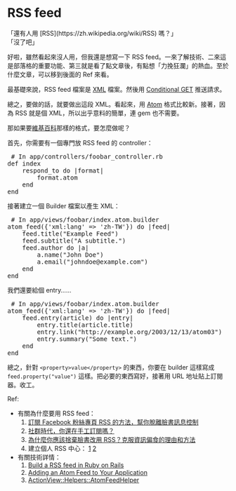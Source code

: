 # RSS feed

<blockqote>
    「還有人用 [RSS](https://zh.wikipedia.org/wiki/RSS) 嗎？」<br />
		「沒了吧」
</blockqote>

好啦，雖然看起來沒人用，但我還是想寫一下 RSS feed。一來了解技術、二來這是部落格的重要功能、第三就是看了點文章後，有點想「力挽狂瀾」的熱血。至於什麼文章，可以移到後面的 Ref 來看。

最基礎來說，RSS feed 檔案是 [XML](https://zh.wikipedia.org/wiki/XML) 檔案。然後用 [Conditional GET](https://stackoverflow.com/questions/1975442/how-does-rss-reader-know-that-a-feed-is-updated) 推送請求。

總之，要做的話，就要做出這段 XML。看起來，用 [Atom](https://zh.wikipedia.org/wiki/Atom_(%E6%A8%99%E6%BA%96)) 格式比較新。接著，因為 RSS 就是個 XML，所以出乎意料的簡單，連 gem 也不需要。

那如果要[維基百科](https://zh.wikipedia.org/wiki/Atom_(%E6%A8%99%E6%BA%96))那樣的格式，要怎麼做呢？

首先，你需要有一個專門放 RSS feed 的 controller：

<pre> # In app/controllers/foobar_controller.rb
def index
    respond_to do |format|
        format.atom
    end
end
</pre>

接著建立一個 Builder 檔案以產生 XML：

<pre> # In app/views/foobar/index.atom.builder
atom_feed({'xml:lang' => 'zh-TW'}) do |feed|
    feed.title("Example Feed")
    feed.subtitle("A subtitle.")
    feed.author do |a|
        a.name("John Doe")
        a.email("johndoe@example.com")
    end
end
</pre>

我們還要給個 entry……

<pre> # In app/views/foobar/index.atom.builder
atom_feed({'xml:lang' => 'zh-TW'}) do |feed|
    feed.entry(article) do |entry|
        entry.title(article.title)
        entry.link("http://example.org/2003/12/13/atom03")
        entry.summary("Some text.")
    end
end
</pre>

總之，針對 `<property>value</property>` 的東西，你要在 builder 這樣寫成 `feed.property("value")` 這樣。把必要的東西寫好，接著用 URL 地址貼上訂閱器。收工。

Ref:

* 有關為什麼要用 RSS feed：
    1.  [訂閱 Facebook 粉絲專頁 RSS 的方法，幫你脫離臉書訊息控制](http://www.playpcesor.com/2017/06/facebook-page-rss.html)
    2.  [社群時代，你還在手工訂閱嗎？](http://www.playpcesor.com/2015/05/rss-feedly.html)
    3.  [為什麼你應該捨棄臉書改用 RSS？克服資訊偏食的理由和方法](https://blog.hungching.com/2015/01/rss-is-better-than-social-media.html)
    4.  建立個人 RSS 中心： [1](https://blog.hungching.com/2015/02/how-to-get-full-text-rss-feed.html) [2](https://blog.hungching.com/2015/02/social-media-page-to-rss.html)
* 有關技術詳情：
    1. [Build a RSS feed in Ruby on Rails](http://www.lugolabs.com/articles/80-build-a-rss-feed-in-ruby-on-rails)
    2. [Adding an Atom Feed to Your Application](https://richonrails.com/articles/adding-an-atom-feed-to-your-application)
    3. [ActionView::Helpers::AtomFeedHelper](http://api.rubyonrails.org/classes/ActionView/Helpers/AtomFeedHelper.html)
